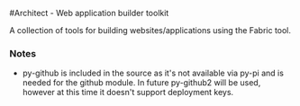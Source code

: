 #Architect - Web application builder toolkit

A collection of tools for building websites/applications using the Fabric tool.


### Notes

- py-github is included in the source as it's not available via py-pi and is needed for the github module. In future py-github2 will be used, however at this time it doesn't support deployment keys.
